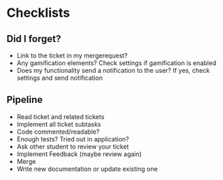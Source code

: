 # Checklists

## Did I forget?
- Link to the ticket in my mergerequest?
- Any gamification elements? Check settings if gamification is enabled
- Does my functionality send a notification to the user? If yes, check settings and send notification

## Pipeline
- Read ticket and related tickets
- Implement all ticket subtasks
- Code commented/readable?
- Enough tests? Tried out in application?
- Ask other student to review your ticket
- Implement Feedback (maybe review again)
- Merge
- Write new documentation or update existing one